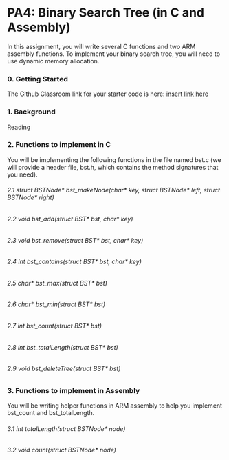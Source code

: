 # PA4: Binary Search Tree (in C and Assembly)
In this assignment, you will write several C functions and two ARM assembly functions. To implement your binary search tree, you will need to use dynamic memory allocation.
### 0. Getting Started
The Github Classroom link for your starter code is here:
[insert link here](http://)

### 1. Background
Reading
### 2. Functions to implement in C
You will be implementing the following functions in the file named bst.c (we will provide a header file, bst.h, which contains the method signatures that you need).
###### 2.1 struct BSTNode* bst_makeNode(char* key, struct BSTNode* left, struct BSTNode* right)
###### 2.2 void bst_add(struct BST* bst, char* key)
###### 2.3 void bst_remove(struct BST* bst, char* key)
###### 2.4 int bst_contains(struct BST* bst, char* key)
###### 2.5 char* bst_max(struct BST* bst)
###### 2.6 char* bst_min(struct BST* bst)
###### 2.7 int bst_count(struct BST* bst)
###### 2.8 int bst_totalLength(struct BST* bst)
###### 2.9 void bst_deleteTree(struct BST* bst)

### 3. Functions to implement in Assembly
You will be writing helper functions in ARM assembly to help you implement bst_count and bst_totalLength.
###### 3.1 int totalLength(struct BSTNode* node)
###### 3.2 void count(struct BSTNode* node)
